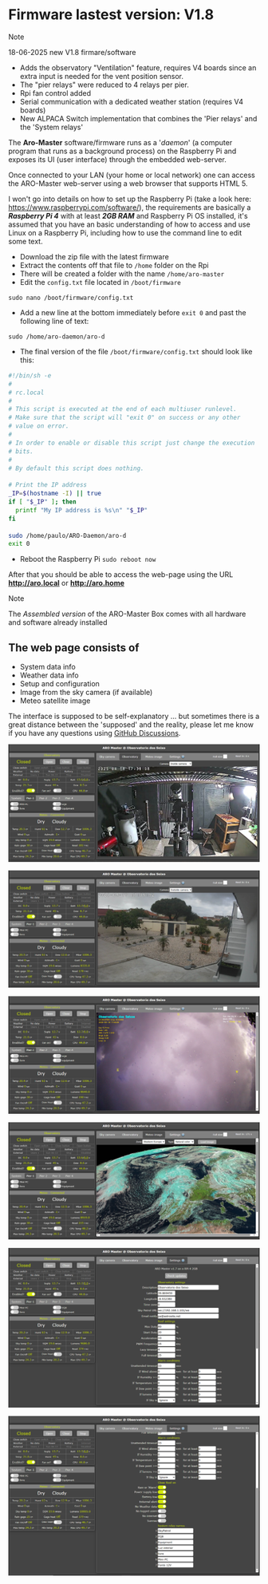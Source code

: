 # Firmware lastest version: V1.8

> [!NOTE]
> 18-06-2025 new V1.8 firmare/software
>- Adds the observatory "Ventilation" feature, requires V4 boards since an extra input is needed for the vent position sensor.
>- The "pier relays" were reduced to 4 relays per pier.
>- Rpi fan control added
>- Serial communication with a dedicated weather station (requires V4 boards)
>- New ALPACA Switch implementation that combines the 'Pier relays' and the 'System relays'


The **Aro-Master** software/firmware runs as a '_daemon_' (a computer program that runs as a background process) on the Raspberry Pi and exposes its UI (user interface) through the embedded web-server.

Once connected to your LAN (your home or local network) one can access the ARO-Master web-server using a web browser that supports HTML 5.

I won't go into details on how to set up the Raspberry Pi (take a look here: https://www.raspberrypi.com/software/), the requirements are basically a ***Raspberry Pi 4*** with at least ***2GB RAM*** and Raspberry Pi OS installed, it's assumed that you have an basic understanding of how to access and use Linux on a Raspberry Pi, including how to use the command line to edit some text.

- Download the zip file with the latest firmware
- Extract the contents off that file to `/home` folder on the Rpi
- There will be created a folder with the name `/home/aro-master`
- Edit the `config.txt` file located in `/boot/firmware`
```
sudo nano /boot/firmware/config.txt
```
- Add a new line at the bottom immediately before `exit 0` and past the following line of text:
```
sudo /home/aro-daemon/aro-d
```
- The final version of the file `/boot/firmware/config.txt` should look like this:
```Bash
#!/bin/sh -e
#
# rc.local
#
# This script is executed at the end of each multiuser runlevel.
# Make sure that the script will "exit 0" on success or any other
# value on error.
#
# In order to enable or disable this script just change the execution
# bits.
#
# By default this script does nothing.

# Print the IP address
_IP=$(hostname -I) || true
if [ "$_IP" ]; then
  printf "My IP address is %s\n" "$_IP"
fi

sudo /home/paulo/ARO-Daemon/aro-d
exit 0
```
- Reboot the Raspberry Pi `sudo reboot now`

After that you should be able to access the web-page using the URL **http://aro.local** or **http://aro.home**

> [!NOTE]
> The _Assembled version_ of the ARO-Master Box comes with all hardware and software already installed

## The web page consists of
- System data info
- Weather data info
- Setup and configuration
- Image from the sky camera (if available)
- Meteo satellite image

The interface is supposed to be self-explanatory ... but sometimes there is a great distance between the 'supposed' and the reality, please let me know if you have any questions using  [GitHub Discussions](https://github.com/almtree/aro-master/discussions).

![Webpage screenshot](images/firm_01n.png)

![Webpage screenshot](images/firm_02n.png)

![Webpage screenshot](images/firm_03n.png)

![Webpage screenshot](images/firm_04n.png)

![Webpage screenshot](images/firm_05n.png)

![Webpage screenshot](images/firm_06n.png)
